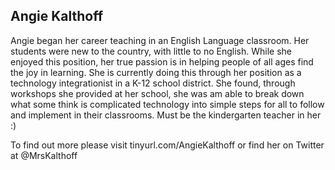 ## Angie Kalthoff

Angie began her career teaching in an English Language classroom. Her students were new to the country, with little to no English. While she enjoyed this position, her true passion is in helping people of all ages find the joy in learning. She is currently doing this through her position as a technology integrationist in a K-12 school district. She found, through workshops she provided at her school, she was am able to break down what some think is complicated technology into simple steps for all to follow and implement in their classrooms. Must be the kindergarten teacher in her :) 

To find out more please visit tinyurl.com/AngieKalthoff or find her on Twitter at @MrsKalthoff 